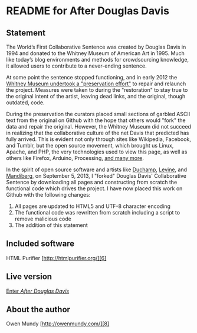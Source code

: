 
README for After Douglas Davis
===================================================================================

Statement
--------------

The World’s First Collaborative Sentence was created by Douglas Davis in 1994 and donated to the Whitney Museum of American Art in 1995. Much like today’s blog environments and methods for crowdsourcing knowledge, it allowed users to contribute to a never-ending sentence. 

At some point the sentence stopped functioning, and in early 2012 the [Whitney Museum undertook a "preservation effort"][1] to repair and relaunch the project. Measures were taken to during the "restoration" to stay true to the original intent of the artist, leaving dead links, and the original, though outdated, code.

During the preservation the curators placed small sections of garbled ASCII text from the original on Github with the hope that others would "fork" the data and repair the original. However, the Whitney Museum did not succeed in realizing that the collaborative culture of the net Davis that predicted has fully arrived. This is evident not only through sites like Wikipedia, Facebook, and Tumblr, but the open source movement, which brought us Linux, Apache, and PHP, the very technologies used to view this page, as well as others like Firefox, Arduino, Processing, [and many more][2]. 

In the spirit of open source software and artists like [Duchamp][3], [Levine][4], and [Mandiberg][5], on September 5, 2013, I "forked" Douglas Davis' Collaborative Sentence by downloading all pages and constructing from scratch the functional code which drives the project. I have now placed this work on Github with the following changes:

1.  All pages are updated to HTML5 and UTF-8 character encoding
2.  The functional code was rewritten from scratch including a script to remove malicious code
3.  The addition of this statement


Included software
--------------
HTML Purifier [http://htmlpurifier.org/][6]


Live version
--------------
[Enter <em>After Douglas Davis</em></a>][7]


About the author
--------------
Owen Mundy [http://owenmundy.com/][8]



[1]: <http://whitney.org/Exhibitions/Artport/DouglasDavis>
[2]: <http://en.wikipedia.org/wiki/Open-source_movement>
[3]: <https://www.google.com/search?q=duchamp+fountain>
[4]: <https://www.google.com/search?q=sherrie%20Levine%20after%20walker%20evans>
[5]: <http://www.aftersherrielevine.com/>
[6]: <http://htmlpurifier.org/>
[7]: <http://owenmundy.com/work/AfterDouglasDavis/index_copy.html>
[8]: <http://owenmundy.com/>